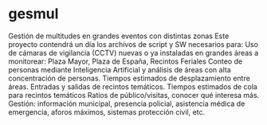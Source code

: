# gesmul
Gestión de multitudes en grandes eventos con distintas zonas
Este proyecto contendrá un día los archivos de script y SW necesarios para:
Uso de cámaras de vigilancia (CCTV) nuevas o ya instaladas en grandes áreas a monitorear: Plaza Mayor, Plaza de España, Recintos Feriales
Conteo de personas mediante Inteligencia Artificial y análisis de áreas con alta concentración de personas. 
Tiempos estimados de desplazamiento entre áreas.
Entradas y salidas de recintos temáticos.
Tiempos estimados de cola para recintos temáticos
Ratios de público/visitas, conocer qué interesa más.
Gestión: información municipal, presencia policial, asistencia médica de emergencia, aforos máximos, sistemas protección civil, etc.
